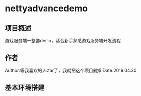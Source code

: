 # nettyadvancedemo
## 项目概述
游戏服务端一整套demo，适合新手熟悉游戏服务端开发流程

## 作者
Author:等我喜欢的人star了，我就把这个项目删掉
Date:2019.04.30

## 基本环境搭建
